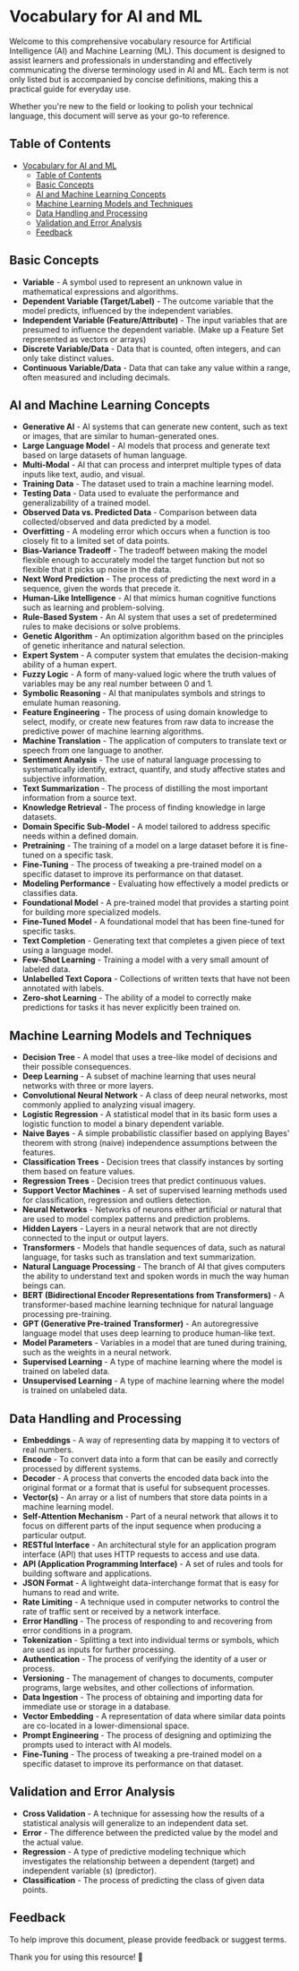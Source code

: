 
# Vocabulary for AI and ML

Welcome to this comprehensive vocabulary resource for Artificial Intelligence (AI) and Machine Learning (ML). This document is designed to assist learners and professionals in understanding and effectively communicating the diverse terminology used in AI and ML. Each term is not only listed but is accompanied by concise definitions, making this a practical guide for everyday use.

Whether you're new to the field or looking to polish your technical language, this document will serve as your go-to reference.

## Table of Contents
- [Vocabulary for AI and ML](#vocabulary-for-ai-and-ml)
  - [Table of Contents](#table-of-contents)
  - [Basic Concepts](#basic-concepts)
  - [AI and Machine Learning Concepts](#ai-and-machine-learning-concepts)
  - [Machine Learning Models and Techniques](#machine-learning-models-and-techniques)
  - [Data Handling and Processing](#data-handling-and-processing)
  - [Validation and Error Analysis](#validation-and-error-analysis)
  - [Feedback](#feedback)

## Basic Concepts
- **Variable** - A symbol used to represent an unknown value in mathematical expressions and algorithms.
- **Dependent Variable (Target/Label)** - The outcome variable that the model predicts, influenced by the independent variables.
- **Independent Variable (Feature/Attribute)** - The input variables that are presumed to influence the dependent variable. (Make up a Feature Set represented as vectors or arrays)
- **Discrete Variable/Data** - Data that is counted, often integers, and can only take distinct values.
- **Continuous Variable/Data** - Data that can take any value within a range, often measured and including decimals.

## AI and Machine Learning Concepts
- **Generative AI** - AI systems that can generate new content, such as text or images, that are similar to human-generated ones.
- **Large Language Model** - AI models that process and generate text based on large datasets of human language.
- **Multi-Modal** - AI that can process and interpret multiple types of data inputs like text, audio, and visual.
- **Training Data** - The dataset used to train a machine learning model.
- **Testing Data** - Data used to evaluate the performance and generalizability of a trained model.
- **Observed Data vs. Predicted Data** - Comparison between data collected/observed and data predicted by a model.
- **Overfitting** - A modeling error which occurs when a function is too closely fit to a limited set of data points.
- **Bias-Variance Tradeoff** - The tradeoff between making the model flexible enough to accurately model the target function but not so flexible that it picks up noise in the data.
- **Next Word Prediction** - The process of predicting the next word in a sequence, given the words that precede it.
- **Human-Like Intelligence** - AI that mimics human cognitive functions such as learning and problem-solving.
- **Rule-Based System** - An AI system that uses a set of predetermined rules to make decisions or solve problems.
- **Genetic Algorithm** - An optimization algorithm based on the principles of genetic inheritance and natural selection.
- **Expert System** - A computer system that emulates the decision-making ability of a human expert.
- **Fuzzy Logic** - A form of many-valued logic where the truth values of variables may be any real number between 0 and 1.
- **Symbolic Reasoning** - AI that manipulates symbols and strings to emulate human reasoning.
- **Feature Engineering** - The process of using domain knowledge to select, modify, or create new features from raw data to increase the predictive power of machine learning algorithms.
- **Machine Translation** - The application of computers to translate text or speech from one language to another.
- **Sentiment Analysis** - The use of natural language processing to systematically identify, extract, quantify, and study affective states and subjective information.
- **Text Summarization** - The process of distilling the most important information from a source text.
- **Knowledge Retrieval** - The process of finding knowledge in large datasets.
- **Domain Specific Sub-Model** - A model tailored to address specific needs within a defined domain.
- **Pretraining** - The training of a model on a large dataset before it is fine-tuned on a specific task.
- **Fine-Tuning** - The process of tweaking a pre-trained model on a specific dataset to improve its performance on that dataset.
- **Modeling Performance** - Evaluating how effectively a model predicts or classifies data.
- **Foundational Model** - A pre-trained model that provides a starting point for building more specialized models.
- **Fine-Tuned Model** - A foundational model that has been fine-tuned for specific tasks.
- **Text Completion** - Generating text that completes a given piece of text using a language model.
- **Few-Shot Learning** - Training a model with a very small amount of labeled data.
- **Unlabelled Text Copora** - Collections of written texts that have not been annotated with labels.
- **Zero-shot Learning** - The ability of a model to correctly make predictions for tasks it has never explicitly been trained on.

## Machine Learning Models and Techniques
- **Decision Tree** - A model that uses a tree-like model of decisions and their possible consequences.
- **Deep Learning** - A subset of machine learning that uses neural networks with three or more layers.
- **Convolutional Neural Network** - A class of deep neural networks, most commonly applied to analyzing visual imagery.
- **Logistic Regression** - A statistical model that in its basic form uses a logistic function to model a binary dependent variable.
- **Naive Bayes** - A simple probabilistic classifier based on applying Bayes' theorem with strong (naive) independence assumptions between the features.
- **Classification Trees** - Decision trees that classify instances by sorting them based on feature values.
- **Regression Trees** - Decision trees that predict continuous values.
- **Support Vector Machines** - A set of supervised learning methods used for classification, regression and outliers detection.
- **Neural Networks** - Networks of neurons either artificial or natural that are used to model complex patterns and prediction problems.
- **Hidden Layers** - Layers in a neural network that are not directly connected to the input or output layers.
- **Transformers** - Models that handle sequences of data, such as natural language, for tasks such as translation and text summarization.
- **Natural Language Processing** - The branch of AI that gives computers the ability to understand text and spoken words in much the way human beings can.
- **BERT (Bidirectional Encoder Representations from Transformers)** - A transformer-based machine learning technique for natural language processing pre-training.
- **GPT (Generative Pre-trained Transformer)** - An autoregressive language model that uses deep learning to produce human-like text.
- **Model Parameters** - Variables in a model that are tuned during training, such as the weights in a neural network.
- **Supervised Learning** - A type of machine learning where the model is trained on labeled data.
- **Unsupervised Learning** - A type of machine learning where the model is trained on unlabeled data.

## Data Handling and Processing
- **Embeddings** - A way of representing data by mapping it to vectors of real numbers.
- **Encode** - To convert data into a form that can be easily and correctly processed by different systems.
- **Decoder** - A process that converts the encoded data back into the original format or a format that is useful for subsequent processes.
- **Vector(s)** - An array or a list of numbers that store data points in a machine learning model.
- **Self-Attention Mechanism** - Part of a neural network that allows it to focus on different parts of the input sequence when producing a particular output.
- **RESTful Interface** - An architectural style for an application program interface (API) that uses HTTP requests to access and use data.
- **API (Application Programming Interface)** - A set of rules and tools for building software and applications.
- **JSON Format** - A lightweight data-interchange format that is easy for humans to read and write.
- **Rate Limiting** - A technique used in computer networks to control the rate of traffic sent or received by a network interface.
- **Error Handling** - The process of responding to and recovering from error conditions in a program.
- **Tokenization** - Splitting a text into individual terms or symbols, which are used as inputs for further processing.
- **Authentication** - The process of verifying the identity of a user or process.
- **Versioning** - The management of changes to documents, computer programs, large websites, and other collections of information.
- **Data Ingestion** - The process of obtaining and importing data for immediate use or storage in a database.
- **Vector Embedding** - A representation of data where similar data points are co-located in a lower-dimensional space.
- **Prompt Engineering** - The process of designing and optimizing the prompts used to interact with AI models.
- **Fine-Tuning** - The process of tweaking a pre-trained model on a specific dataset to improve its performance on that dataset.

## Validation and Error Analysis
- **Cross Validation** - A technique for assessing how the results of a statistical analysis will generalize to an independent data set.
- **Error** - The difference between the predicted value by the model and the actual value.
- **Regression** - A type of predictive modeling technique which investigates the relationship between a dependent (target) and independent variable (s) (predictor).
- **Classification** - The process of predicting the class of given data points.

## Feedback
To help improve this document, please provide feedback or suggest terms. 

Thank you for using this resource! 🌟